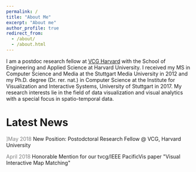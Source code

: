 ```yaml
---
permalink: /
title: "About Me"
excerpt: "About me"
author_profile: true
redirect_from: 
  - /about/
  - /about.html
---
```


I am a postdoc research fellow at [VCG Harvard](https://vcg.seas.harvard.edu/) with the School of Engineering and Applied Science at Harvard University.  I received my MS in Computer Science and Media at the Stuttgart Media University in 2012 and my Ph.D. degree (Dr. rer. nat.) in Computer Science at the Institute for Visualization and Interactive Systems, University of Stuttgart in 2017. My research interests lie in the field of data visualization and visual analytics with a special focus in spatio-temporal data.

Latest News
======

<span style="color:grey">]May 2018</span>
New Position: Postodctoral Research Fellow @ VCG, Harvard University

<span style="color:grey">April 2018</span>
Honorable Mention for our tvcg/IEEE PacificVis paper "Visual Interactive Map Matching"

